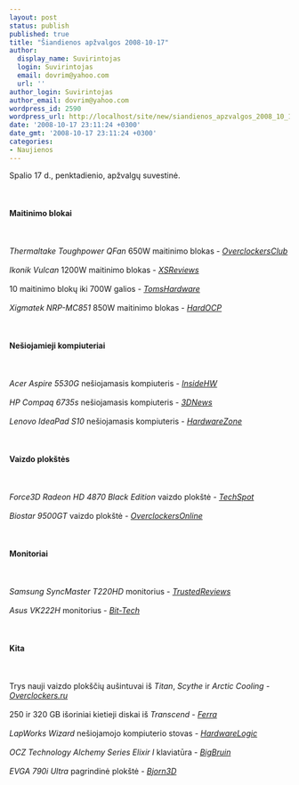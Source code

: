 ```yaml
---
layout: post
status: publish
published: true
title: "Šiandienos apžvalgos 2008-10-17"
author:
  display_name: Suvirintojas
  login: Suvirintojas
  email: dovrim@yahoo.com
  url: ''
author_login: Suvirintojas
author_email: dovrim@yahoo.com
wordpress_id: 2590
wordpress_url: http://localhost/site/new/siandienos_apzvalgos_2008_10_17/
date: '2008-10-17 23:11:24 +0300'
date_gmt: '2008-10-17 23:11:24 +0300'
categories:
- Naujienos
---
```

<p>Spalio 17 d., penktadienio, apžvalgų suvestinė.<br />
<br><br />
<br><b>Maitinimo blokai</b><br />
<br><br />
<br><i>Thermaltake Toughpower QFan</i> 650W maitinimo blokas - <a class="ns" href="http://www.overclockersclub.com/reviews/tt_toughpower_650w/"><i>OverclockersClub</i></a><br />
<br><i>Ikonik Vulcan</i> 1200W maitinimo blokas - <a class="ns" href="http://www.xsreviews.co.uk/reviews/power-supply-units/ikonik-vulcan-1200w/"><i>XSReviews</i></a><br />
<br>10 maitinimo blokų iki 700W galios - <a class="ns" href="http://www.tomshardware.com/reviews/power-supply-review,2043.html"><i>TomsHardware</i></a><br />
<br><i>Xigmatek NRP-MC851</i> 850W maitinimo blokas - <a class="ns" href="http://enthusiast.hardocp.com/article.html?art=MTU2MCwxLCxoZW50aHVzaWFzdA=="><i>HardOCP</i></a><br />
<br><br />
<br><b>Nešiojamieji kompiuteriai</b><br />
<br><br />
<br><i>Acer Aspire 5530G</i> nešiojamasis kompiuteris - <a class="ns" href="http://www.insidehw.com/Reviews/Notebooks/Acer-Aspire-5530G.html"><i>InsideHW</i></a><br />
<br><i>HP Compaq 6735s</i> nešiojamasis kompiuteris - <a class="ns" href="http://www.3dnews.ru/mobile/hp_compaq_6735s/"><i>3DNews</i></a><br />
<br><i>Lenovo IdeaPad S10</i> nešiojamasis kompiuteris - <a class="ns" href="http://www.hardwarezone.com/articles/view.php?cid=14&id=2723"><i>HardwareZone</i></a><br />
<br><br />
<br><b>Vaizdo plokštės</b><br />
<br><br />
<br><i>Force3D Radeon HD 4870 Black Edition</i> vaizdo plokštė - <a class="ns" href="http://www.techspot.com/review/120-force3d-radeon-4870/"><i>TechSpot</i></a><br />
<br><i>Biostar 9500GT</i> vaizdo plokštė - <a class="ns" href="http://www.overclockersonline.net/index.php?page=articles&num=2052"><i>OverclockersOnline</i></a><br />
<br><br />
<br><b>Monitoriai</b><br />
<br><br />
<br><i>Samsung SyncMaster T220HD</i> monitorius - <a class="ns" href="http://www.trustedreviews.com/displays/review/2008/10/17/Samsung-SyncMaster-T220HD-22in-LCD-TV-Monitor/p1"><i>TrustedReviews</i></a><br />
<br><i>Asus VK222H</i> monitorius - <a class="ns" href="http://www.bit-tech.net/hardware/2008/10/17/asus-vk222h-22in-widescreen-lcd-monitor/1"><i>Bit-Tech</i></a><br />
<br><br />
<br><b>Kita</b><br />
<br><br />
<br>Trys nauji vaizdo plokščių aušintuvai iš <i>Titan</i>, <i>Scythe</i> ir <i>Arctic Cooling</i> - <a class="ns" href="http://www.overclockers.ru/lab/30717.shtml"><i>Overclockers.ru</i></a><br />
<br>250 ir 320 GB išoriniai kietieji diskai iš <i>Transcend</i> - <a class="ns" href="http://www.ferra.ru/online/storage/82312/"><i>Ferra</i></a><br />
<br><i>LapWorks Wizard</i> nešiojamojo kompiuterio stovas - <a class="ns" href="http://hardwarelogic.com/news/137/ARTICLE/4497/2008-10-17.html"><i>HardwareLogic</i></a><br />
<br><i>OCZ Technology Alchemy Series Elixir I</i> klaviatūra - <a class="ns" href="http://www.bigbruin.com/2008/oczelixir_1"><i>BigBruin</i></a><br />
<br><i>EVGA 790i Ultra</i> pagrindinė plokštė - <a class="ns" href="http://www.bjorn3d.com/read.php?cID=1361"><i>Bjorn3D</i></a><br />
<br><br />
<br><br />
<br></p>
